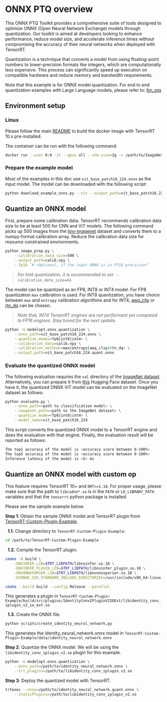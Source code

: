 # ONNX PTQ overview

This ONNX PTQ Toolkit provides a comprehensive suite of tools designed to optimize ONNX (Open Neural Network Exchange) models through quantization. Our toolkit is aimed at developers looking to enhance performance, reduce model size, and accelerate inference times without compromising the accuracy of their neural networks when deployed with TensorRT.

Quantization is a technique that converts a model from using floating-point numbers to lower-precision formats like integers, which are computationally less expensive. This process can significantly speed up execution on compatible hardware and reduce memory and bandwidth requirements.

Note that this example is for ONNX model quantization. For end to end quantization examples with Large Language models, please refer to: [llm_ptq](https://github.com/NVIDIA/TensorRT-Model-Optimizer/tree/main/llm_ptq)

## Environment setup

### Linux

Please follow the main [README](../README.md#docker) to build the docker image with TensorRT 10.x pre-installed.

The container can be run with the following command:

```bash
docker run --user 0:0 -it --gpus all --shm-size=2g -v /path/to/ImageNet/dataset:/workspace/imagenet docker.io/library/modelopt_examples:latest
```

### Prepare the example model

Most of the examples in this doc use `vit_base_patch16_224.onnx` as the input model. The model can be downloaded with the following script:

```bash
python download_example_onnx.py --vit --output_path=vit_base_patch16_224.onnx
```

## Quantize an ONNX model

First, prepare some calibration data. TensorRT recommends calibration data size to be at least 500 for CNN and ViT models. The following command picks up 500 images from the [tiny-imagenet](https://huggingface.co/datasets/zh-plus/tiny-imagenet) dataset and converts them to a numpy-format calibration array. Reduce the calibration data size for resource constrained environments.

```bash
python image_prep.py \
    --calibration_data_size=500 \
    --output_path=calib.npy \
    --fp16 `# <Optional, if the input ONNX is in FP16 precision>`
```

> *For Int4 quantization, it is recommended to set `--calibration_data_size=64`.*

The model can be quantized as an FP8, INT8 or INT4 model. For FP8 quantization `max` calibration is used. For INT8 quantization, you have choice between `max` and `entropy` calibration algorithms and for INT4, [awq_clip](https://arxiv.org/abs/2306.00978) or [rtn_dq](https://ar5iv.labs.arxiv.org/html/2301.12017) can be chosen.

> *Note that, INT4 TensorRT engines are not performant yet compared to FP16 engines. Stay tuned for the next update.*

```bash
python -m modelopt.onnx.quantization \
    --onnx_path=vit_base_patch16_224.onnx \
    --quantize_mode=<fp8|int8|int4> \
    --calibration_data=calib.npy \
    --calibration_method=<max|entropy|awq_clip|rtn_dq> \
    --output_path=vit_base_patch16_224.quant.onnx
```

### Evaluate the quantized ONNX model

The following evaluation requires the `val` directory of the [ImageNet dataset](https://www.kaggle.com/c/imagenet-object-localization-challenge/data). Alternatively, you can prepare it from [this](https://huggingface.co/datasets/mrm8488/ImageNet1K-val) Hugging Face dataset. Once you have it, the quantized ONNX ViT model can be evaluated on the ImageNet dataset as follows:

```bash
python evaluate.py \
    --onnx_path=<path to classification model> \
    --imagenet_path=<path to the ImageNet dataset> \
    --quantize_mode=<fp8|int8|int4> \
    --model_name=vit_base_patch16_224
```

This script converts the quantized ONNX model to a TensorRT engine and does the evaluation with that engine. Finally, the evaluation result will be reported as follows:

```bash
The top1 accuracy of the model is <accuracy score between 0-100%>
The top5 accuracy of the model is <accuracy score between 0-100%>
Inference latency of the model is <X> ms
```

## Quantize an ONNX model with custom op

This feature requires TensorRT 10+ and `ORT>=1.18`. For proper usage, please make sure that the path to `libcudnn*.so` is in the `PATH` or `LD_LIBRARY_PATH` variables and that the `tensorrt` python package is installed.

Please see the sample example below.

**Step 1**: Obtain the sample ONNX model and TensorRT plugin from [TensorRT-Custom-Plugin-Example](https://github.com/leimao/TensorRT-Custom-Plugin-Example).

&#160; **1.1.** Change directory to `TensorRT-Custom-Plugin-Example`:

```bash
cd /path/to/TensorRT-Custom-Plugin-Example
```

&#160; **1.2.** Compile the TensorRT plugin:

```bash
cmake -B build \
    -DNVINFER_LIB=$TRT_LIBPATH/libnvinfer.so.10 \
    -DNVINFER_PLUGIN_LIB=$TRT_LIBPATH/libnvinfer_plugin.so.10 \
    -DNVONNXPARSER_LIB=$TRT_LIBPATH/libnvonnxparser.so.10 \
    -DCMAKE_CXX_STANDARD_INCLUDE_DIRECTORIES=/usr/include/x86_64-linux-gnu
```

```bash
cmake --build build --config Release --parallel
```

This generates a plugin in `TensorRT-Custom-Plugin-Example/build/src/plugins/IdentityConvIPluginV2IOExt/libidentity_conv_iplugin_v2_io_ext.so`

&#160; **1.3.** Create the ONNX file.

```bash
python scripts/create_identity_neural_network.py
```

This generates the identity_neural_network.onnx model in `TensorRT-Custom-Plugin-Example/data/identity_neural_network.onnx`

**Step 2**: Quantize the ONNX model. We will be using the `libidentity_conv_iplugin_v2.so` plugin for this example.

```bash
python -m modelopt.onnx.quantization \
    --onnx_path=/path/to/identity_neural_network.onnx \
    --trt_plugins=/path/to/libidentity_conv_iplugin_v2.so
```

**Step 3**: Deploy the quantized model with TensorRT.

```bash
trtexec --onnx=/path/to/identity_neural_network.quant.onnx \
    --staticPlugins=/path/to/libidentity_conv_iplugin_v2.so
```
